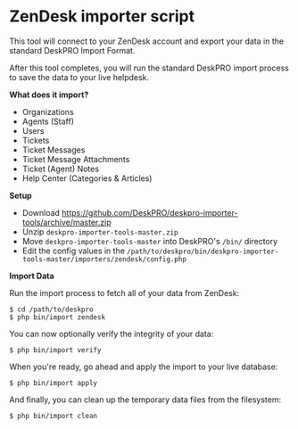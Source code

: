ZenDesk importer script
=======================

This tool will connect to your ZenDesk account and export your data in the standard DeskPRO Import Format.

After this tool completes, you will run the standard DeskPRO import process to save the data to your live helpdesk.

**What does it import?**

* Organizations
* Agents (Staff)
* Users
* Tickets
* Ticket Messages
* Ticket Message Attachments
* Ticket (Agent) Notes
* Help Center (Categories & Articles)

**Setup**

* Download https://github.com/DeskPRO/deskpro-importer-tools/archive/master.zip
* Unzip `deskpro-importer-tools-master.zip`
* Move `deskpro-importer-tools-master` into DeskPRO's `/bin/` directory
* Edit the config values in the `/path/to/deskpro/bin/deskpro-importer-tools-master/importers/zendesk/config.php`

**Import Data**

Run the import process to fetch all of your data from ZenDesk:

    $ cd /path/to/deskpro
    $ php bin/import zendesk

You can now optionally verify the integrity of your data:

    $ php bin/import verify

When you're ready, go ahead and apply the import to your live database:

    $ php bin/import apply

And finally, you can clean up the temporary data files from the filesystem:

    $ php bin/import clean
